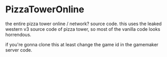 # PizzaTowerOnline
the entire pizza tower online / network? source code.
this uses the leaked western v3 source code of pizza tower, so most of the vanilla code looks horrendous.

if you're gonna clone this at least change the game id in the gamemaker server code.
